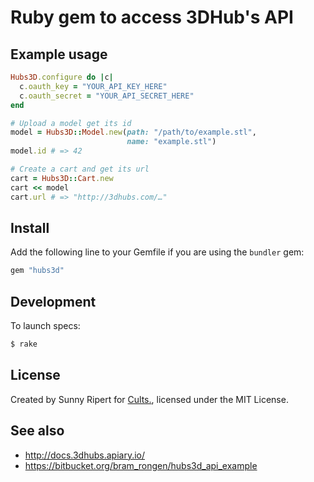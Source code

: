 Ruby gem to access 3DHub's API
==============================

Example usage
-------------

```rb
Hubs3D.configure do |c|
  c.oauth_key = "YOUR_API_KEY_HERE"
  c.oauth_secret = "YOUR_API_SECRET_HERE"
end

# Upload a model get its id
model = Hubs3D::Model.new(path: "/path/to/example.stl",
                          name: "example.stl")
model.id # => 42

# Create a cart and get its url
cart = Hubs3D::Cart.new
cart << model
cart.url # => "http://3dhubs.com/…"
```

Install
-------

Add the following line to your Gemfile if you are using the `bundler` gem:

```rb
gem "hubs3d"
```


Development
-----------

To launch specs:

```sh
$ rake
```


License
-------

Created by Sunny Ripert for [Cults.](https://cults3d.com),
licensed under the MIT License.


See also
--------

- http://docs.3dhubs.apiary.io/
- https://bitbucket.org/bram_rongen/hubs3d_api_example
